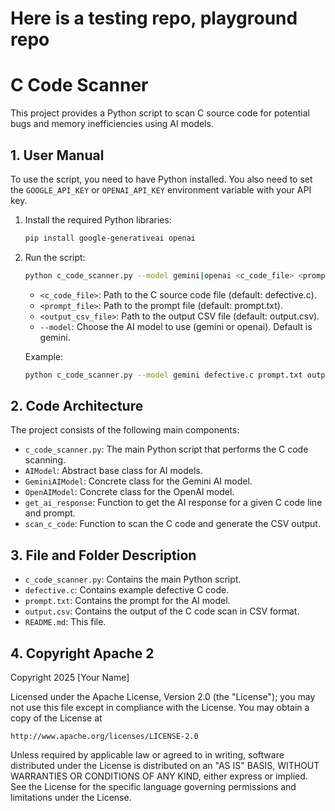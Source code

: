 # Here is a testing repo, playground repo

# C Code Scanner

This project provides a Python script to scan C source code for potential bugs and memory inefficiencies using AI models.

## 1. User Manual

To use the script, you need to have Python installed. You also need to set the `GOOGLE_API_KEY` or `OPENAI_API_KEY` environment variable with your API key.

1.  Install the required Python libraries:

    ```bash
    pip install google-generativeai openai
    ```

2.  Run the script:

    ```bash
    python c_code_scanner.py --model gemini|openai <c_code_file> <prompt_file> <output_csv_file>
    ```

    *   `<c_code_file>`: Path to the C source code file (default: defective.c).
    *   `<prompt_file>`: Path to the prompt file (default: prompt.txt).
    *   `<output_csv_file>`: Path to the output CSV file (default: output.csv).
    *   `--model`: Choose the AI model to use (gemini or openai). Default is gemini.

    Example:

    ```bash
    python c_code_scanner.py --model gemini defective.c prompt.txt output.csv
    ```

## 2. Code Architecture

The project consists of the following main components:

*   `c_code_scanner.py`: The main Python script that performs the C code scanning.
*   `AIModel`: Abstract base class for AI models.
*   `GeminiAIModel`: Concrete class for the Gemini AI model.
*   `OpenAIModel`: Concrete class for the OpenAI model.
*   `get_ai_response`: Function to get the AI response for a given C code line and prompt.
*   `scan_c_code`: Function to scan the C code and generate the CSV output.

## 3. File and Folder Description

*   `c_code_scanner.py`: Contains the main Python script.
*   `defective.c`: Contains example defective C code.
*   `prompt.txt`: Contains the prompt for the AI model.
*   `output.csv`: Contains the output of the C code scan in CSV format.
*   `README.md`: This file.

## 4. Copyright Apache 2

Copyright 2025 [Your Name]

Licensed under the Apache License, Version 2.0 (the "License");
you may not use this file except in compliance with the License.
You may obtain a copy of the License at

    http://www.apache.org/licenses/LICENSE-2.0

Unless required by applicable law or agreed to in writing, software
distributed under the License is distributed on an "AS IS" BASIS,
WITHOUT WARRANTIES OR CONDITIONS OF ANY KIND, either express or implied.
See the License for the specific language governing permissions and
limitations under the License.
